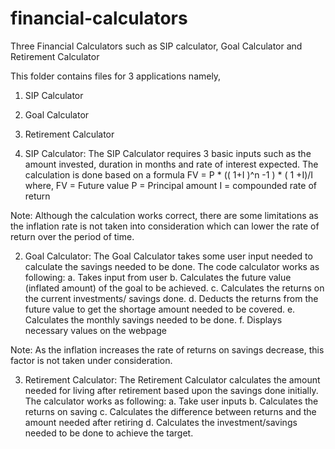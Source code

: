 # financial-calculators
Three Financial Calculators such as SIP calculator, Goal Calculator and Retirement Calculator

This folder contains files for 3 applications namely,
1. SIP Calculator
2. Goal Calculator
3. Retirement Calculator

1. SIP Calculator:
The SIP Calculator requires 3 basic inputs such as the amount invested,
duration in months and rate of interest expected. The calculation is done based
on a formula 	FV =	P * (( 1+I )^n -1 )	* ( 1 +I)/I
where,
FV =  Future value
P = Principal amount
I = compounded rate of return

Note: Although the calculation works correct, there are some limitations as the
inflation rate is not taken into consideration which can lower the rate of
return over the period of time.

2. Goal Calculator:
The Goal Calculator takes some user input needed to calculate the savings needed
to be done. The code calculator works as following:
  a. Takes input from user
  b. Calculates the future value (inflated amount) of the goal to be achieved.
  c. Calculates the returns on the current investments/ savings done.
  d. Deducts the returns from the future value to get the shortage amount needed
  to be covered.
  e. Calculates the monthly savings needed to be done.
  f. Displays necessary values on the webpage

Note: As the inflation increases the rate of returns on savings decrease, this
factor is not taken under consideration.

3. Retirement Calculator:
The Retirement Calculator calculates the amount needed for living after
retirement based upon the savings done initially. The calculator works as
following:
  a. Take user inputs
  b. Calculates the returns on saving
  c. Calculates the difference between returns and the amount needed after retiring
  d. Calculates the investment/savings needed to be done to achieve the target.
